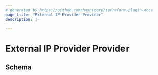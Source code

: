 ```yaml
---
# generated by https://github.com/hashicorp/terraform-plugin-docs
page_title: "External IP Provider Provider"
description: |-
  
---
```


# External IP Provider Provider

<!-- schema generated by tfplugindocs -->
## Schema
